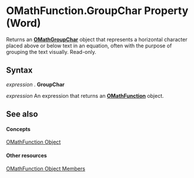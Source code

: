 
# OMathFunction.GroupChar Property (Word)

Returns an  **[OMathGroupChar](e8f81e9d-86e7-bf52-5382-ad7d26b18af8.md)** object that represents a horizontal character placed above or below text in an equation, often with the purpose of grouping the text visually. Read-only.


## Syntax

 _expression_ . **GroupChar**

 _expression_ An expression that returns an **[OMathFunction](2347ec7b-5e1a-8039-5fd0-195c08860cb5.md)** object.


## See also


#### Concepts


[OMathFunction Object](2347ec7b-5e1a-8039-5fd0-195c08860cb5.md)
#### Other resources


[OMathFunction Object Members](5d3ecc44-4137-5730-b0cd-1776a006b621.md)
